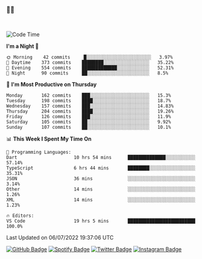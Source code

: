 ### 🤙🍺

<!-- <a href="https://github-readme-stats.vercel.app/api?username=hzak2xx&count_private=true&show_icons=true&theme=dracula">
  <img align="center" src="https://github-readme-stats.vercel.app/api?username=hzak2xx&count_private=true&show_icons=true&theme=dracula" />
</a>
</br> -->
</br>

<!--START_SECTION:waka-->
![Code Time](http://img.shields.io/badge/Code%20Time-0%20secs-blue)

**I'm a Night 🦉** 

```text
🌞 Morning    42 commits     █░░░░░░░░░░░░░░░░░░░░░░░░   3.97% 
🌆 Daytime    373 commits    ████████░░░░░░░░░░░░░░░░░   35.22% 
🌃 Evening    554 commits    █████████████░░░░░░░░░░░░   52.31% 
🌙 Night      90 commits     ██░░░░░░░░░░░░░░░░░░░░░░░   8.5%

```
📅 **I'm Most Productive on Thursday** 

```text
Monday       162 commits    ███░░░░░░░░░░░░░░░░░░░░░░   15.3% 
Tuesday      198 commits    ████░░░░░░░░░░░░░░░░░░░░░   18.7% 
Wednesday    157 commits    ███░░░░░░░░░░░░░░░░░░░░░░   14.83% 
Thursday     204 commits    ████░░░░░░░░░░░░░░░░░░░░░   19.26% 
Friday       126 commits    ███░░░░░░░░░░░░░░░░░░░░░░   11.9% 
Saturday     105 commits    ██░░░░░░░░░░░░░░░░░░░░░░░   9.92% 
Sunday       107 commits    ██░░░░░░░░░░░░░░░░░░░░░░░   10.1%

```


📊 **This Week I Spent My Time On** 

```text
💬 Programming Languages: 
Dart                     10 hrs 54 mins      ██████████████░░░░░░░░░░░   57.14% 
TypeScript               6 hrs 44 mins       ████████░░░░░░░░░░░░░░░░░   35.31% 
JSON                     36 mins             ░░░░░░░░░░░░░░░░░░░░░░░░░   3.14% 
Other                    14 mins             ░░░░░░░░░░░░░░░░░░░░░░░░░   1.26% 
XML                      14 mins             ░░░░░░░░░░░░░░░░░░░░░░░░░   1.23%

🔥 Editors: 
VS Code                  19 hrs 5 mins       █████████████████████████   100.0%

```


 Last Updated on 06/07/2022 19:37:06 UTC
<!--END_SECTION:waka-->

[![GitHub Badge](https://img.shields.io/badge/GitHub-100000?style=for-the-badge&logo=github&logoColor=white)](https://github.com/hzak2xx)
[![Spotify Badge](https://img.shields.io/badge/Spotify-1ED760?&style=for-the-badge&logo=spotify&logoColor=white)](https://open.spotify.com/user/uf90s6sbbh75a1mt44clkhkvf)
[![Twitter Badge](https://img.shields.io/badge/Twitter-1DA1F2?style=for-the-badge&logo=twitter&logoColor=white)](https://twitter.com/hzak2xx)
[![Instagram Badge](https://img.shields.io/badge/Instagram-E4405F?style=for-the-badge&logo=instagram&logoColor=white)](https://www.instagram.com/hzak2xx/)
